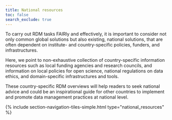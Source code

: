 ```yaml
---
title: National resources
toc: false
search_exclude: true
---
```


To carry out RDM tasks FAIRly and effectively, it is important to consider not only common global solutions but also existing, national solutions, that are often dependent on institute- and country-specific policies, funders, and infrastructures.

Here, we point to non-exhaustive collection of country-specific information resources such as local funding agencies and research councils, and information on local policies for open science, national regulations on data ethics, and domain-specific infrastructures and tools.

These country-specific RDM overviews will help readers to seek national advice and could be an inspirational guide for other countries to implement and promote data management practices at national level.


{% include section-navigation-tiles-simple.html type="national_resources" %}
